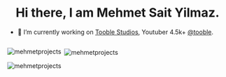<h1 align="center">Hi there, I am Mehmet Sait Yilmaz.</h1>

- 🔭 I’m currently working on [Tooble Studios](https://discord.com/invite/tooblestudios), Youtuber 4.5k+ [@tooble](https://discord.gg/novafn).

<!--START_SECTION:waka-->

```txt

```

<!--END_SECTION:waka-->

<p><img align="left" src="https://github-readme-stats.vercel.app/api/top-langs?username=mehmetprojects&show_icons=true&locale=en&layout=compact&theme=radical" alt="mehmetprojects" /></p>

<p>&nbsp;<img align="center" src="https://github-readme-stats.vercel.app/api?username=mehmetprojects&show_icons=true&locale=en&theme=radical" alt="mehmetprojects" /></p>
<p align="left"> <img src="https://komarev.com/ghpvc/?username=mehmetprojects&label=Profile%20views&color=0e75b6&style=flat" alt="mehmetprojects" /> </p>
